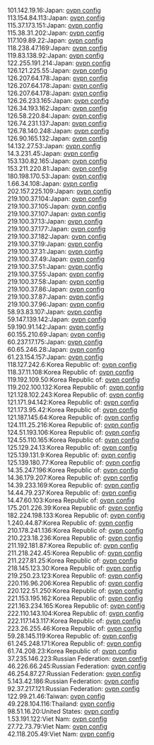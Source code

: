 101.142.19.16:Japan: [ovpn config](vpn/101_142_19_16.ovpn)  
113.154.84.113:Japan: [ovpn config](vpn/113_154_84_113.ovpn)  
115.37.173.151:Japan: [ovpn config](vpn/115_37_173_151.ovpn)  
115.38.31.202:Japan: [ovpn config](vpn/115_38_31_202.ovpn)  
117.109.89.22:Japan: [ovpn config](vpn/117_109_89_22.ovpn)  
118.238.47.169:Japan: [ovpn config](vpn/118_238_47_169.ovpn)  
119.83.138.92:Japan: [ovpn config](vpn/119_83_138_92.ovpn)  
122.255.191.214:Japan: [ovpn config](vpn/122_255_191_214.ovpn)  
126.121.225.55:Japan: [ovpn config](vpn/126_121_225_55.ovpn)  
126.207.64.178:Japan: [ovpn config](vpn/126_207_64_178.ovpn)  
126.207.64.178:Japan: [ovpn config](vpn/126_207_64_178.ovpn)  
126.207.64.178:Japan: [ovpn config](vpn/126_207_64_178.ovpn)  
126.26.233.165:Japan: [ovpn config](vpn/126_26_233_165.ovpn)  
126.34.193.162:Japan: [ovpn config](vpn/126_34_193_162.ovpn)  
126.58.220.84:Japan: [ovpn config](vpn/126_58_220_84.ovpn)  
126.74.231.137:Japan: [ovpn config](vpn/126_74_231_137.ovpn)  
126.78.140.248:Japan: [ovpn config](vpn/126_78_140_248.ovpn)  
126.90.165.132:Japan: [ovpn config](vpn/126_90_165_132.ovpn)  
14.132.27.53:Japan: [ovpn config](vpn/14_132_27_53.ovpn)  
14.3.231.45:Japan: [ovpn config](vpn/14_3_231_45.ovpn)  
153.130.82.165:Japan: [ovpn config](vpn/153_130_82_165.ovpn)  
153.211.220.81:Japan: [ovpn config](vpn/153_211_220_81.ovpn)  
180.198.170.53:Japan: [ovpn config](vpn/180_198_170_53.ovpn)  
1.66.34.108:Japan: [ovpn config](vpn/1_66_34_108.ovpn)  
202.157.225.109:Japan: [ovpn config](vpn/202_157_225_109.ovpn)  
219.100.37.104:Japan: [ovpn config](vpn/219_100_37_104.ovpn)  
219.100.37.105:Japan: [ovpn config](vpn/219_100_37_105.ovpn)  
219.100.37.107:Japan: [ovpn config](vpn/219_100_37_107.ovpn)  
219.100.37.13:Japan: [ovpn config](vpn/219_100_37_13.ovpn)  
219.100.37.177:Japan: [ovpn config](vpn/219_100_37_177.ovpn)  
219.100.37.182:Japan: [ovpn config](vpn/219_100_37_182.ovpn)  
219.100.37.19:Japan: [ovpn config](vpn/219_100_37_19.ovpn)  
219.100.37.31:Japan: [ovpn config](vpn/219_100_37_31.ovpn)  
219.100.37.49:Japan: [ovpn config](vpn/219_100_37_49.ovpn)  
219.100.37.51:Japan: [ovpn config](vpn/219_100_37_51.ovpn)  
219.100.37.55:Japan: [ovpn config](vpn/219_100_37_55.ovpn)  
219.100.37.58:Japan: [ovpn config](vpn/219_100_37_58.ovpn)  
219.100.37.86:Japan: [ovpn config](vpn/219_100_37_86.ovpn)  
219.100.37.87:Japan: [ovpn config](vpn/219_100_37_87.ovpn)  
219.100.37.96:Japan: [ovpn config](vpn/219_100_37_96.ovpn)  
58.93.83.107:Japan: [ovpn config](vpn/58_93_83_107.ovpn)  
59.147.139.142:Japan: [ovpn config](vpn/59_147_139_142.ovpn)  
59.190.91.142:Japan: [ovpn config](vpn/59_190_91_142.ovpn)  
60.155.210.69:Japan: [ovpn config](vpn/60_155_210_69.ovpn)  
60.237.17.175:Japan: [ovpn config](vpn/60_237_17_175.ovpn)  
60.65.246.28:Japan: [ovpn config](vpn/60_65_246_28.ovpn)  
61.23.154.157:Japan: [ovpn config](vpn/61_23_154_157.ovpn)  
118.127.242.6:Korea Republic of: [ovpn config](vpn/118_127_242_6.ovpn)  
118.37.11.108:Korea Republic of: [ovpn config](vpn/118_37_11_108.ovpn)  
119.192.109.50:Korea Republic of: [ovpn config](vpn/119_192_109_50.ovpn)  
119.202.100.132:Korea Republic of: [ovpn config](vpn/119_202_100_132.ovpn)  
121.128.102.243:Korea Republic of: [ovpn config](vpn/121_128_102_243.ovpn)  
121.171.94.142:Korea Republic of: [ovpn config](vpn/121_171_94_142.ovpn)  
121.173.95.42:Korea Republic of: [ovpn config](vpn/121_173_95_42.ovpn)  
121.187.145.64:Korea Republic of: [ovpn config](vpn/121_187_145_64.ovpn)  
124.111.25.216:Korea Republic of: [ovpn config](vpn/124_111_25_216.ovpn)  
124.51.193.106:Korea Republic of: [ovpn config](vpn/124_51_193_106.ovpn)  
124.55.110.165:Korea Republic of: [ovpn config](vpn/124_55_110_165.ovpn)  
125.129.24.13:Korea Republic of: [ovpn config](vpn/125_129_24_13.ovpn)  
125.139.131.9:Korea Republic of: [ovpn config](vpn/125_139_131_9.ovpn)  
125.139.180.77:Korea Republic of: [ovpn config](vpn/125_139_180_77.ovpn)  
14.35.247.196:Korea Republic of: [ovpn config](vpn/14_35_247_196.ovpn)  
14.36.179.207:Korea Republic of: [ovpn config](vpn/14_36_179_207.ovpn)  
14.39.233.169:Korea Republic of: [ovpn config](vpn/14_39_233_169.ovpn)  
14.44.79.237:Korea Republic of: [ovpn config](vpn/14_44_79_237.ovpn)  
14.47.60.103:Korea Republic of: [ovpn config](vpn/14_47_60_103.ovpn)  
175.201.226.39:Korea Republic of: [ovpn config](vpn/175_201_226_39.ovpn)  
182.224.198.133:Korea Republic of: [ovpn config](vpn/182_224_198_133.ovpn)  
1.240.44.87:Korea Republic of: [ovpn config](vpn/1_240_44_87.ovpn)  
210.178.241.136:Korea Republic of: [ovpn config](vpn/210_178_241_136.ovpn)  
210.223.18.236:Korea Republic of: [ovpn config](vpn/210_223_18_236.ovpn)  
211.192.181.87:Korea Republic of: [ovpn config](vpn/211_192_181_87.ovpn)  
211.218.242.45:Korea Republic of: [ovpn config](vpn/211_218_242_45.ovpn)  
211.227.81.25:Korea Republic of: [ovpn config](vpn/211_227_81_25.ovpn)  
218.145.123.30:Korea Republic of: [ovpn config](vpn/218_145_123_30.ovpn)  
219.250.23.123:Korea Republic of: [ovpn config](vpn/219_250_23_123.ovpn)  
220.116.96.206:Korea Republic of: [ovpn config](vpn/220_116_96_206.ovpn)  
220.122.51.250:Korea Republic of: [ovpn config](vpn/220_122_51_250.ovpn)  
221.153.195.162:Korea Republic of: [ovpn config](vpn/221_153_195_162.ovpn)  
221.163.234.165:Korea Republic of: [ovpn config](vpn/221_163_234_165.ovpn)  
222.110.143.104:Korea Republic of: [ovpn config](vpn/222_110_143_104.ovpn)  
222.117.143.117:Korea Republic of: [ovpn config](vpn/222_117_143_117.ovpn)  
223.26.255.46:Korea Republic of: [ovpn config](vpn/223_26_255_46.ovpn)  
59.28.145.119:Korea Republic of: [ovpn config](vpn/59_28_145_119.ovpn)  
61.245.248.171:Korea Republic of: [ovpn config](vpn/61_245_248_171.ovpn)  
61.74.208.23:Korea Republic of: [ovpn config](vpn/61_74_208_23.ovpn)  
37.235.146.223:Russian Federation: [ovpn config](vpn/37_235_146_223.ovpn)  
46.226.66.245:Russian Federation: [ovpn config](vpn/46_226_66_245.ovpn)  
46.254.87.27:Russian Federation: [ovpn config](vpn/46_254_87_27.ovpn)  
5.143.42.186:Russian Federation: [ovpn config](vpn/5_143_42_186.ovpn)  
92.37.217.121:Russian Federation: [ovpn config](vpn/92_37_217_121.ovpn)  
122.99.21.46:Taiwan: [ovpn config](vpn/122_99_21_46.ovpn)  
49.228.104.116:Thailand: [ovpn config](vpn/49_228_104_116.ovpn)  
98.51.16.20:United States: [ovpn config](vpn/98_51_16_20.ovpn)  
1.53.191.122:Viet Nam: [ovpn config](vpn/1_53_191_122.ovpn)  
27.72.73.79:Viet Nam: [ovpn config](vpn/27_72_73_79.ovpn)  
42.118.205.49:Viet Nam: [ovpn config](vpn/42_118_205_49.ovpn)  
